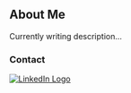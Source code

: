 ## About Me

Currently writing description...

### Contact
[![LinkedIn Logo](https://68ef2f69c7787d4078ac-7864ae55ba174c40683f10ab811d9167.ssl.cf1.rackcdn.com/linkedin-icon_32x32.png)](https://www.linkedin.com/in/caleb-rizo/)
